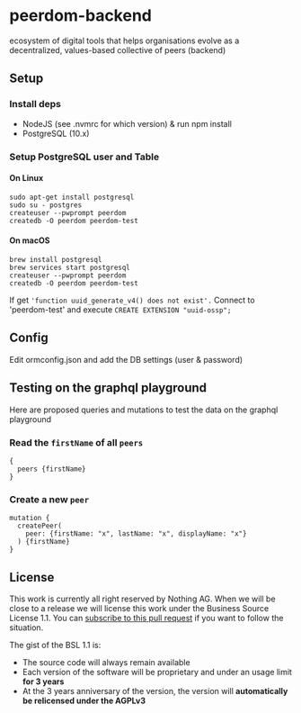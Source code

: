 # peerdom-backend

ecosystem of digital tools that helps organisations evolve as a decentralized, values-based collective of peers (backend)

## Setup

### Install deps

- NodeJS (see .nvmrc for which version) & run npm install
- PostgreSQL (10.x)

### Setup PostgreSQL user and Table

#### On Linux
```
sudo apt-get install postgresql
sudo su - postgres
createuser --pwprompt peerdom
createdb -O peerdom peerdom-test
```

#### On macOS
```
brew install postgresql
brew services start postgresql
createuser --pwprompt peerdom
createdb -O peerdom peerdom-test
```

If get `'function uuid_generate_v4() does not exist'.` Connect to 'peerdom-test' and execute `CREATE EXTENSION "uuid-ossp";`

## Config

Edit ormconfig.json and add the DB settings (user & password)

## Testing on the graphql playground

Here are proposed queries and mutations to test the data on the graphql playground


### Read the `firstName` of all `peers`
```
{
  peers {firstName}
}
```


### Create a new `peer`
```
mutation {
  createPeer(
    peer: {firstName: "x", lastName: "x", displayName: "x"}
  ) {firstName}
}
```

## License

This work is currently all right reserved by Nothing AG. When we will be close
to a release we will license this work under the Business Source License 1.1.
You can [subscribe to this pull
request](https://github.com/peerdom/peerdom-backend/pull/2) if you want to
follow the situation.

The gist of the BSL 1.1 is:
* The source code will always remain available
* Each version of the software will be proprietary and under an usage limit
  **for 3 years**
* At the 3 years anniversary of the version, the version will **automatically
  be relicensed under the AGPLv3**
